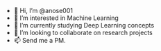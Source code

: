 - 👋 Hi, I’m @anose001
- 👀 I’m interested in Machine Learning
- 🌱 I’m currently studying Deep Learning concepts
- 💞️ I’m looking to collaborate on research projects
- 📫 Send me a PM.

<!---
anose001/anose001 is a ✨ special ✨ repository because its `README.md` (this file) appears on your GitHub profile.
You can click the Preview link to take a look at your changes.
--->
